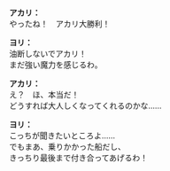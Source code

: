 # 

  
**アカリ：**  
やったね！　アカリ大勝利！  
  
**ヨリ：**  
油断しないでアカリ！  
まだ強い魔力を感じるわ。  
  
**アカリ：**  
え？　ほ、本当だ！  
どうすれば大人しくなってくれるのかな……  
  
**ヨリ：**  
こっちが聞きたいところよ……  
でもまあ、乗りかかった船だし、  
きっちり最後まで付き合ってあげるわ！  
